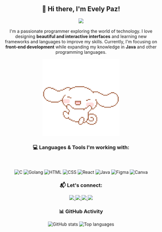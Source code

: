 <div align="center">

## 🌸 Hi there, I'm Evely Paz!
<img src="https://readme-typing-svg.herokuapp.com?font=Fugaz+One&pause=300&color=FF69B4&center=true&width=450&lines=Information+Systems+Student;Front-End+Enthusiast"/>

<p>I'm a passionate programmer exploring the world of technology. I love designing <b>beautiful and interactive interfaces</b> and learning new frameworks and languages to improve my skills.  
Currently, I'm focusing on <b>front-end development</b> while expanding my knowledge in <b>Java</b> and other programming languages.</p>

<!-- GIF simples, sem efeitos -->
<div>
  <img src="https://raw.githubusercontent.com/evyhdev/evyhdev/main/assets/gif.gif" width="250" />
</div>

### 💻 Languages & Tools I'm working with:
<p align="center" style="padding:12px; font-size:16px;">

![C](https://img.shields.io/badge/C-FFB6C1?style=for-the-badge&logo=c&logoColor=white) <!-- rosa claro -->
![Golang](https://img.shields.io/badge/Go-FF69B4?style=for-the-badge&logo=go&logoColor=white) <!-- rosa mais escuro -->
![HTML](https://img.shields.io/badge/HTML5-FFB6C1?style=for-the-badge&logo=html5&logoColor=white)
![CSS](https://img.shields.io/badge/CSS3-FF69B4?style=for-the-badge&logo=css3&logoColor=white)
![React](https://img.shields.io/badge/React-FFB6C1?style=for-the-badge&logo=react&logoColor=white)
![Java](https://img.shields.io/badge/Java-FF69B4?style=for-the-badge&logo=java&logoColor=white)
![Figma](https://img.shields.io/badge/Figma-FFB6C1?style=for-the-badge&logo=figma&logoColor=white)
![Canva](https://img.shields.io/badge/Canva-FF69B4?style=for-the-badge&logo=canva&logoColor=white)

</p>

### 📬 Let's connect:
<div align="center">
  <a href="https://www.instagram.com/evelypaz_/" target="_blank"> 
    <img src="https://img.shields.io/badge/Instagram-E4405F?style=for-the-badge&logo=instagram&logoColor=white">
  </a>
  <a href="https://www.linkedin.com/in/evyhdev/" target="_blank"> 
    <img src="https://img.shields.io/badge/LinkedIn-0077B5?style=for-the-badge&logo=linkedin&logoColor=white">
  </a>
  <a href="mailto:evelypaz2010@gmail.com"> 
    <img src="https://img.shields.io/badge/Gmail-D14836?style=for-the-badge&logo=gmail&logoColor=white">
  </a>
  <a href="https://discord.com/users/evyh7848" target="_blank">
    <img src="https://img.shields.io/badge/Discord-7289DA?style=for-the-badge&logo=discord&logoColor=white">
  </a>
</div>

### 📊 GitHub Activity
<p align="center">
  <img src="https://github-readme-stats.vercel.app/api?username=evyhdev&show_icons=true&include_all_commits=true&count_private=true&theme=dracula&hide_border=false" height="150" alt="GitHub stats" />
  <img src="https://github-readme-stats.vercel.app/api/top-langs?username=evyhdev&layout=compact&langs_count=5&theme=dracula&hide_border=false" height="150" alt="Top languages" />
</p>

</div>

